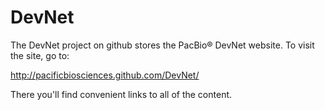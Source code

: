 DevNet
======

The DevNet project on github stores the PacBio® DevNet website. To visit the site, go to:

http://pacificbiosciences.github.com/DevNet/

There you'll find convenient links to all of the content.


